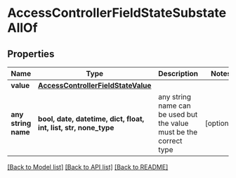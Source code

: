 # AccessControllerFieldStateSubstateAllOf


## Properties
Name | Type | Description | Notes
------------ | ------------- | ------------- | -------------
**value** | [**AccessControllerFieldStateValue**](AccessControllerFieldStateValue.md) |  | 
**any string name** | **bool, date, datetime, dict, float, int, list, str, none_type** | any string name can be used but the value must be the correct type | [optional]

[[Back to Model list]](../README.md#documentation-for-models) [[Back to API list]](../README.md#documentation-for-api-endpoints) [[Back to README]](../README.md)


